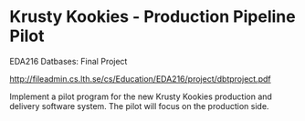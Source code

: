 Krusty Kookies - Production Pipeline Pilot
===============================================================================

EDA216 Datbases: Final Project

http://fileadmin.cs.lth.se/cs/Education/EDA216/project/dbtproject.pdf

Implement a pilot program for the new Krusty Kookies production and delivery
software system.  The pilot will focus on the production side.
